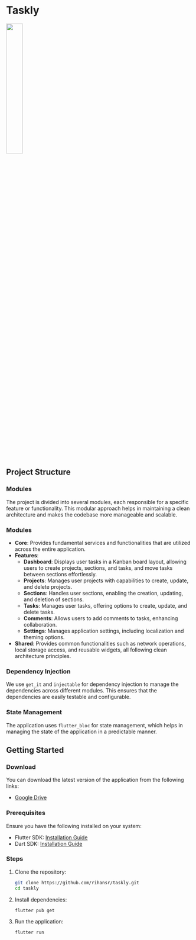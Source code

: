 # Taskly

<img src="https://github.com/rihansr/taskly/blob/main/preview.gif" width="30%" height="30%"/>

## Project Structure

### Modules

The project is divided into several modules, each responsible for a specific feature or functionality. This modular approach helps in maintaining a clean architecture and makes the codebase more manageable and scalable.

### Modules

- **Core**: Provides fundamental services and functionalities that are utilized across the entire application.
- **Features**:
    - **Dashboard**: Displays user tasks in a Kanban board layout, allowing users to create projects, sections, and tasks, and move tasks between sections effortlessly.
    - **Projects**: Manages user projects with capabilities to create, update, and delete projects.
    - **Sections**: Handles user sections, enabling the creation, updating, and deletion of sections.
    - **Tasks**: Manages user tasks, offering options to create, update, and delete tasks.
    - **Comments**: Allows users to add comments to tasks, enhancing collaboration.
    - **Settings**: Manages application settings, including localization and theming options.
- **Shared**: Provides common functionalities such as network operations, local storage access, and reusable widgets, all following clean architecture principles.

### Dependency Injection

We use `get_it` and `injectable` for dependency injection to manage the dependencies across different modules. This ensures that the dependencies are easily testable and configurable.

### State Management

The application uses `flutter_bloc` for state management, which helps in managing the state of the application in a predictable manner.

## Getting Started

### Download

You can download the latest version of the application from the following links:

- [Google Drive](https://drive.google.com/file/d/19-S9ty31UkXp76o34VMTDbbRyiTLUTtT/view?usp=sharing)

### Prerequisites

Ensure you have the following installed on your system:

- Flutter SDK: [Installation Guide](https://docs.flutter.dev/get-started/install)
- Dart SDK: [Installation Guide](https://dart.dev/get-dart)

### Steps

1. Clone the repository:
    ```sh
    git clone https://github.com/rihansr/taskly.git
    cd taskly
    ```

2. Install dependencies:
    ```sh
    flutter pub get
    ```

3. Run the application:
    ```sh
    flutter run
    ```

